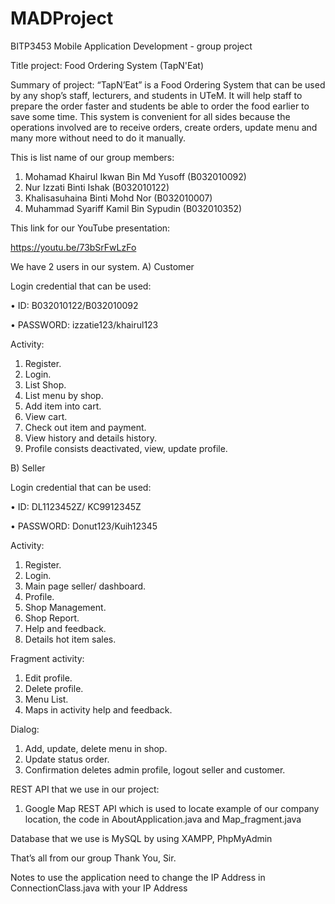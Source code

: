 # MADProject
BITP3453 Mobile Application Development - group project

Title project: Food Ordering System (TapN'Eat)

Summary of project:
“TapN’Eat” is a Food Ordering System that can be used by any shop’s staff, lecturers, and students in UTeM. It will help staff to prepare the order faster and students be able to order the food earlier to save some time. This system is convenient for all sides because the operations involved are to receive orders, create orders, update menu and many more without need to do it manually.

This is list name of our group members:

1)	Mohamad Khairul Ikwan Bin Md Yusoff (B032010092)
2)	Nur Izzati Binti Ishak (B032010122)
3)	Khalisasuhaina Binti Mohd Nor (B032010007)
4)	Muhammad Syariff Kamil Bin Sypudin (B032010352)

This link for our YouTube presentation:

https://youtu.be/73bSrFwLzFo

We have 2 users in our system.
A)	Customer

Login credential that can be used:

•	ID: B032010122/B032010092

•	PASSWORD: izzatie123/khairul123

Activity:
1)	Register.
2)	Login.
3)	List Shop.
4)	List menu by shop.
5)	Add item into cart.
6)	View cart.
7)	Check out item and payment.
8)	View history and details history.
9)	Profile consists deactivated, view, update profile.

B)	Seller

Login credential that can be used:

•	ID: DL1123452Z/ KC9912345Z

•	PASSWORD: Donut123/Kuih12345

Activity:
1)	Register.
2)	Login.
3)	Main page seller/ dashboard.
4)	Profile.
5)	Shop Management.
6)	Shop Report.
7)	Help and feedback.
8)	Details hot item sales.

Fragment activity:
1)	Edit profile.
2)	Delete profile.
3)	Menu List.
4)	Maps in activity help and feedback.

Dialog:
1)	Add, update, delete menu in shop.
2)	Update status order.
3)	Confirmation deletes admin profile, logout seller and customer.
  
REST API that we use in our project:

1)	Google Map REST API which is used to locate example of our company location, the code in AboutApplication.java and Map_fragment.java
  
Database that we use is MySQL by using XAMPP, PhpMyAdmin

That’s all from our group Thank You, Sir.

Notes to use the application need to change the IP Address in ConnectionClass.java with your IP Address
